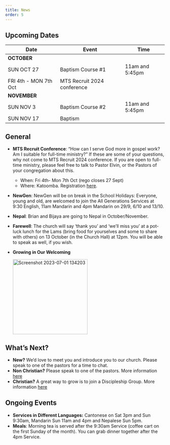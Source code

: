 ```yaml
---
title: News
order: 5
---
```


## Upcoming Dates

| Date | Event | Time |
| ----- | ----- | ----- |
| **OCTOBER** | 
| SUN OCT 27 | Baptism Course #1 | 11am and 5:45pm |
| FRI 4th - MON 7th Oct | MTS Recruit 2024 conference | |
| **NOVEMBER** | 
| SUN NOV 3 | Baptism Course #2 | 11am and 5:45pm |
| SUN NOV 17 | Baptism |  |




## General
- **MTS Recruit Conference**: “How can I serve God more in gospel work? Am I suitable for full-time ministry?” If these are some of your questions, why not come to MTS Recruit 2024 conference. If you are open to full-time ministry, please feel free to talk to Pastor Elvin, or the Pastors of your congregation about this.
  - When: Fri 4th- Mon 7th Oct (rego closes 27 Sept)
  - Where: Katoomba. Registration [here](https://mtsrecruit.com/katoomba/).

- **NewGen**: NewGen will be on break in the School Holidays: Everyone, young and old, are welcomed to join the All Generations Services at 9:30 English, 11am Mandarin and 4pm Mandarin on 29/9, 6/10 and 13/10. 

- **Nepal**: Brian and Bijaya are going to Nepal in October/November.
  
- **Farewell**: The church will say ‘thank you’ and ‘we’ll miss you’ at a pot-luck lunch for the Lams (bring food for yourselves and some to share with others) on 13 October (in the Church Hall) at 12pm. You will be able to speak as well, if you wish. 
  

- **Growing in Our Welcoming**
  
  <img width="236" alt="Screenshot 2023-07-01 134203" src="https://github.com/stgeorgeshurstville/bulletin/assets/119166299/b540ac1c-0ba4-481e-90a5-5464939f7e4c">


## What’s Next?
- **New?** We’d love to meet you and introduce you to our church. Please speak to one of the pastors for a time to chat. 
- **Non Christian?** Please speak to one of the pastors. More information [here](https://stgeorgeshurstville.org.au/lets-talk-about-christianity)
- **Christian?** A great way to grow is to join a Discipleship Group. More information [here](https://stgeorgeshurstville.org.au/discipleship-groups)

## Ongoing Events
- **Services in Different Languages:** Cantonese on Sat 3pm and Sun 9:30am, Mandarin Sun 11am and 4pm and Nepalese Sun 5pm. 
- **Meals**: Morning tea is served after the 9:30am Service (coffee cart on the first Sunday of the month). You can grab dinner together after the 4pm Service.

